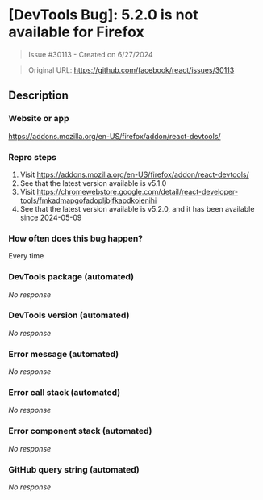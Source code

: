 # [DevTools Bug]: 5.2.0 is not available for Firefox

> Issue #30113 - Created on 6/27/2024

> Original URL: https://github.com/facebook/react/issues/30113

## Description

### Website or app

https://addons.mozilla.org/en-US/firefox/addon/react-devtools/

### Repro steps

1. Visit <https://addons.mozilla.org/en-US/firefox/addon/react-devtools/>
2. See that the latest version available is v5.1.0
3. Visit <https://chromewebstore.google.com/detail/react-developer-tools/fmkadmapgofadopljbjfkapdkoienihi>
4. See that the latest version available is v5.2.0, and it has been available since 2024-05-09

### How often does this bug happen?

Every time

### DevTools package (automated)

_No response_

### DevTools version (automated)

_No response_

### Error message (automated)

_No response_

### Error call stack (automated)

_No response_

### Error component stack (automated)

_No response_

### GitHub query string (automated)

_No response_
